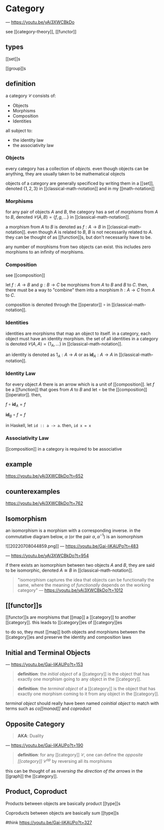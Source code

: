 # Category

&mdash; <https://youtu.be/yAi3XWCBkDo>

see [[category-theory]], [[functor]]

## types

[[set]]s

[[group]]s

## definition

a category $\mathcal C$ consists of:

- Objects
- Morphisms
- Composition
- Identities

all subject to:

- the identity law
- the associativity law

### Objects

every category has a collection of _objects_. even though objects can be anything, they are usually taken to be mathematical objects

objects of a category are generally specificed by writing them in a [[set]], denoted $\lbrace 1, 2, 3 \rbrace$ in [[classical-math-notation]] and in my [[math-notation]]

### Morphisms

for any pair of objects $A$ and $B$, the category has a set of _morphisms_ from $A$ to $B$, denoted $\mathcal C(A, B) = \lbrace f, g, \dots \rbrace$ in [[classical-math-notation]].

a morphism from $A$ to $B$ is denoted as $f: A \to B$ in [[classical-math-notation]]. even though $A$ is related to $B$, $B$ is not necessarily related to $A$. they can be thought of as [[function]]s, but don't necessarily have to be.

any number of morphisms from two objects can exist. this includes zero morphisms to an infinity of morphisms.

### Composition

see [[composition]]

let $f : A \to B$ and $g : B \to C$ be morphisms from $A$ to $B$ and $B$ to $C$. then, there must be a way to "combine" them into a morphism $h : A \to C$ from $A$ to $C$.

composition is denoted through the [[operator]] $\circ$ in [[classical-math-notation]].

### Identities

identities are morphisms that map an object to itself. in a category, each object must have an identity morphism. the set of all identities in a category is denoted $\mathcal C(A, A) = \lbrace 1_A, \dots \rbrace$ in [[classical-math-notation]].

an identity is denoted as $1_A: A \to A$ or as $\textbf{id}_A : A \to A$ in [[classical-math-notation]].

### Identity Law

for every object $A$ there is an arrow which is a unit of [[composition]]. let $f$ be a [[function]] that goes from $A$ to $B$ and let $\circ$ be the [[composition]] [[operator]]. then,

$f \circ \textbf{id}_A = f$

$\textbf{id}_B \circ f = f$

in Haskell, let `id :: a -> a`. then, `id x = x`

### Associativity Law

[[composition]] in a category is required to be associative

## example

<https://youtu.be/yAi3XWCBkDo?t=652>

## counterexamples

<https://youtu.be/yAi3XWCBkDo?t=762>

## Isomorphism

an isomorphism is a morphism with a corresponding inverse. in the commutative diagram below, $\alpha$ (or the pair $\alpha, \alpha^{-1}$) is an isomorphism

![[20220708044859.png]] &mdash; <https://youtu.be/Gai-liKAUPo?t=483>

&mdash; <https://youtu.be/yAi3XWCBkDo?t=954>

if there exists an isomorphism between two objects $A$ and $B$, they are said to be isomorphic, denoted $A \cong B$ in [[classical-math-notation]].

> "isomorphism captures the idea that objects can be functionally the same, where the meaning of _functionally_ depends on the working category" &mdash; <https://youtu.be/yAi3XWCBkDo?t=1012>

## [[functor]]s

[[functor]]s are morphisms that [[map]] a [[category]] to another [[category]]. this leads to [[category]]es of [[category]]es

to do so, they must [[map]] both objects and morphisms between the [[category]]es and preserve the identity and composition laws

## Initial and Terminal Objects

&mdash; <https://youtu.be/Gai-liKAUPo?t=153>

> **definition**: the _initial object_ of a [[category]] is the object that has exactly one morphism going to any object in the [[category]].

> **definition**: the _terminal object_ of a [[category]] is the object that has exactly one morphism coming to it from any object in the [[category]].

_terminal object_ should really have been named _coinitial object_ to match with terms such as _co[[monad]]_ and _coproduct_

## Opposite Category

> **AKA**: Duality

&mdash; <https://youtu.be/Gai-liKAUPo?t=190>

> **definition**: for any [[category]] $\mathcal C$, one can define the _opposite [[category]]_ $\mathcal C^{op}$ by reversing all its morphisms

this can be thought of as _reversing the direction of the arrows_ in the [[graph]] the [[category]].

## Product, Coproduct

Products between objects are basically product [[type]]s

Coproducts between objects are basically sum [[type]]s

#think <https://youtu.be/Gai-liKAUPo?t=327>
